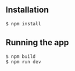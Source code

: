 ## Installation

```bash
$ npm install
```

## Running the app

```bash
$ npm build
$ npm run dev
```

